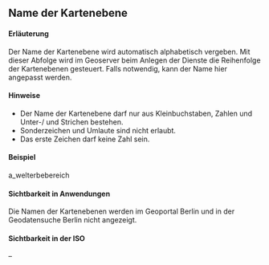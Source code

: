 ## Name der Kartenebene

#### Erläuterung
Der Name der Kartenebene wird automatisch alphabetisch vergeben. Mit dieser Abfolge wird im Geoserver beim Anlegen der Dienste die Reihenfolge der Kartenebenen gesteuert. Falls notwendig, kann der Name hier angepasst werden.

#### Hinweise
* Der Name der Kartenebene darf nur aus Kleinbuchstaben, Zahlen und Unter-/ und Strichen bestehen.
* Sonderzeichen und Umlaute sind nicht erlaubt.
* Das erste Zeichen darf keine Zahl sein.

#### Beispiel
a_welterbebereich

#### Sichtbarkeit in Anwendungen
Die Namen der Kartenebenen werden im Geoportal Berlin und in der Geodatensuche Berlin nicht angezeigt.

#### Sichtbarkeit in der ISO
–
